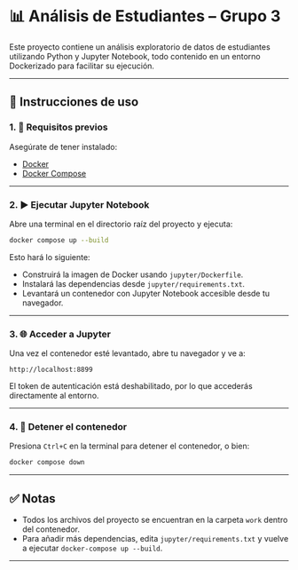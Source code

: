 # 📊 Análisis de Estudiantes – Grupo 3

Este proyecto contiene un análisis exploratorio de datos de estudiantes utilizando Python y Jupyter Notebook, todo contenido en un entorno Dockerizado para facilitar su ejecución.

---

## 🚀 Instrucciones de uso

### 1. 🐳 Requisitos previos

Asegúrate de tener instalado:

- [Docker](https://docs.docker.com/get-docker/)
- [Docker Compose](https://docs.docker.com/compose/install/)

---

### 2. ▶️ Ejecutar Jupyter Notebook

Abre una terminal en el directorio raíz del proyecto y ejecuta:

```bash
docker compose up --build
```

Esto hará lo siguiente:

- Construirá la imagen de Docker usando `jupyter/Dockerfile`.
- Instalará las dependencias desde `jupyter/requirements.txt`.
- Levantará un contenedor con Jupyter Notebook accesible desde tu navegador.

---

### 3. 🌐 Acceder a Jupyter

Una vez el contenedor esté levantado, abre tu navegador y ve a:

```
http://localhost:8899
```

El token de autenticación está deshabilitado, por lo que accederás directamente al entorno.

---

### 4. 🛑 Detener el contenedor

Presiona `Ctrl+C` en la terminal para detener el contenedor, o bien:

```bash
docker compose down
```

---

## ✅ Notas

- Todos los archivos del proyecto se encuentran en la carpeta `work` dentro del contenedor.
- Para añadir más dependencias, edita `jupyter/requirements.txt` y vuelve a ejecutar `docker-compose up --build`.

---
